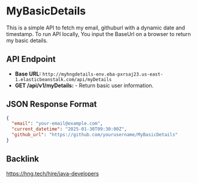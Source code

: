 # MyBasicDetails
This is a simple API to fetch my email, githuburl with a dynamic date and timestamp.
To run API locally, You input the BaseUrl on a browser to return my basic details.

## API Endpoint
  -  **Base URL:** `http://myhngdetails-env.eba-pxrsaj23.us-east-1.elasticbeanstalk.com/api/myDetails`
  -  **GET /api/v1/myDetails:** - Return basic user information.

## JSON Response Format
```json
{
  "email": "your-email@example.com",
  "current_datetime": "2025-01-30T09:30:00Z",
  "github_url": "https://github.com/yourusername/MyBasicDetails"
}
```

## Backlink
https://hng.tech/hire/java-developers
